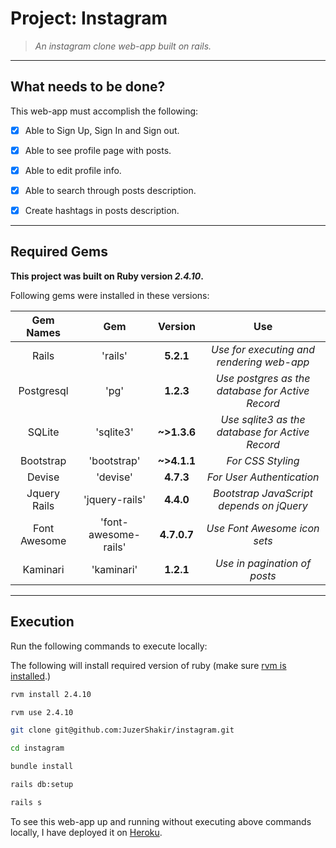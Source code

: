 # Project: Instagram
> *An instagram clone web-app built on rails.*

----

## What needs to be done?
This web-app must accomplish the following:
- [x] Able to Sign Up, Sign In and Sign out.
- [x] Able to see profile page with posts.
- [x] Able to edit profile info.
- [x] Able to search through posts description.
- [x] Create hashtags in posts description.


----

## Required Gems

**This project was built on Ruby version *2.4.10*.**

Following gems were installed in these versions:

|  **Gem Names**  |         **Gem**       |   **Version**  |                      **Use**                     |
| :------------:  |     :------------:    |   :---------:  |                    :---------:                   |
|      Rails      |        'rails'        |    **5.2.1**   |    *Use for executing and rendering web-app*     |
|   Postgresql    |          'pg'         |    **1.2.3**   | *Use postgres as the database for Active Record* |
|     SQLite      |        'sqlite3'      |   **~>1.3.6**  | *Use sqlite3 as the database for Active Record*  |
|    Bootstrap    |      'bootstrap'      |   **~>4.1.1**  |                *For CSS Styling*                 |
|     Devise      |       'devise'        |    **4.7.3**   |             *For User Authentication*            |
|  Jquery Rails   |     'jquery-rails'    |    **4.4.0**   |     *Bootstrap JavaScript depends on jQuery*     |
|   Font Awesome  | 'font-awesome-rails'  |   **4.7.0.7**  |             *Use Font Awesome icon sets*         |
|     Kaminari    |       'kaminari'      |    **1.2.1**   |             *Use in pagination of posts*         |


----

## Execution

Run the following commands to execute locally:

The following will install required version of ruby (make sure [rvm is installed](https://rvm.io/rvm/install).)
```bash
rvm install 2.4.10
```
```bash
rvm use 2.4.10
```
```bash
git clone git@github.com:JuzerShakir/instagram.git
```
```bash
cd instagram
```
```bash
bundle install
```
```bash
rails db:setup
```
```bash
rails s
```

To see this web-app up and running without executing above commands locally,
I have deployed it on [Heroku](https://js-cogoport.herokuapp.com/).
